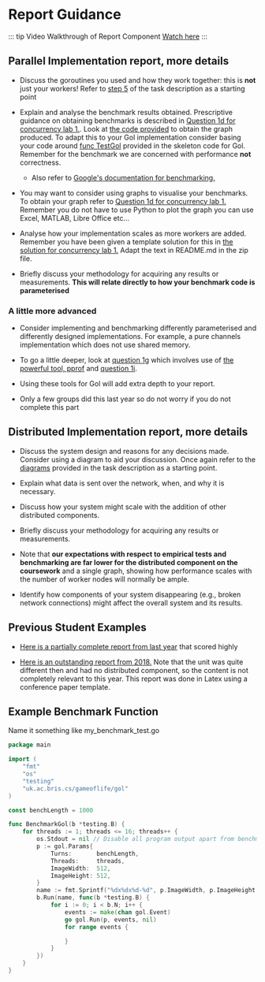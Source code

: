 # Report Guidance

::: tip Video Walkthrough of Report Component
[Watch here](https://web.microsoftstream.com/video/b5e8cf95-981c-4c26-8522-cc0210293d51)
:::

## Parallel Implementation report, more details

- Discuss the goroutines you used and how they work together: this is **not** just your workers!
Refer to [step 5](/golang/parallel/step-5#step-5)
of the task description as a starting point

- Explain and analyse the benchmark results obtained.
Prescriptive guidance on obtaining benchmarks is described in [Question 1d for concurrency lab 1.](https://github.com/UoB-CSA/concurrency-lab-1#question-1d).
Look at [the code provided](https://github.com/UoB-CSA/concurrency-lab-1/blob/master/filter/medianFilter_test.go) to obtain the graph produced.
To adapt this to your Gol implementation consider basing your code around [func TestGol](https://github.com/UoB-CSA/gol-skeleton/blob/master/gol_test.go#L15) provided in the skeleton code for Gol.
Remember for the benchmark we are concerned with performance **not** correctness.
  - Also refer to [Google's documentation for benchmarking.](https://pkg.go.dev/testing#hdr-Benchmarks)

- You may want to consider using graphs to visualise your benchmarks.
To obtain your graph refer to [Question 1d for concurrency lab 1.](https://github.com/UoB-CSA/concurrency-lab-1#question-1d) Remember you do not have to use Python to plot the graph you can use Excel, MATLAB, Libre Office etc...

- Analyse how your implementation scales as more workers are added.
Remember you have been given a template solution for this in [the solution for concurrency lab 1.](https://www.ole.bris.ac.uk/bbcswebdav/courses/COMS20008_2021_TB-1/CONTENT_2021/solutions/conc_lab1.zip) Adapt the text in README.md in the zip file.

- Briefly discuss your methodology for acquiring any results or measurements. **This will relate directly to how your benchmark code is parameterised**

### A little more advanced

- Consider implementing and benchmarking differently parameterised and differently designed implementations.
For example, a pure channels implementation which does not use shared memory.

- To go a little deeper, look at [question 1g](https://github.com/UoB-CSA/concurrency-lab-1#optional-question-1g) which involves use of [the powerful tool, pprof](https://go.dev/blog/pprof) and [question 1i](https://github.com/UoB-CSA/concurrency-lab-1#optional-question-1i).

- Using these tools for Gol will add extra depth to your report.

- Only a few groups did this last year so do not worry if you do not complete this part

## Distributed Implementation report, more details

- Discuss the system design and reasons for any decisions made.
Consider using a diagram to aid your discussion.
Once again refer to the [diagrams](/golang/distributed/step-1.md)
provided in the task description as a starting point.

- Explain what data is sent over the network, when, and why it is necessary.

- Discuss how your system might scale with the addition of other distributed components.

- Briefly discuss your methodology for acquiring any results or measurements.

- Note that **our expectations with respect to empirical tests and benchmarking are far lower for the distributed component on the coursework** and a single graph, showing how performance scales with the number of worker nodes will normally be ample.

- Identify how components of your system disappearing (e.g., broken network connections) might affect the overall system and its results.

## Previous Student Examples

- [Here is a partially complete report from last year](https://uob.sharepoint.com/:f:/r/teams/UnitTeams-COMS20008-2024-25-TB-1-A/Class%20Materials/CONTENT_2024/OTHER/g.pdf) that scored highly

- [Here is an outstanding report from 2018.](https://uob.sharepoint.com/:f:/r/teams/UnitTeams-COMS20008-2024-25-TB-1-A/Class%20Materials/CONTENT_2024/OTHER/e.pdf)
Note that the unit was quite different then and had no distributed component, so the content is not completely relevant to this year. This report was done in Latex using a conference paper template.

## Example Benchmark Function

Name it something like my_benchmark_test.go

``` go
package main

import (
    "fmt"
    "os"
    "testing"
    "uk.ac.bris.cs/gameoflife/gol"
)

const benchLength = 1000

func BenchmarkGol(b *testing.B) {
    for threads := 1; threads <= 16; threads++ {
        os.Stdout = nil // Disable all program output apart from benchmark results
        p := gol.Params{
            Turns:       benchLength,
            Threads:     threads,
            ImageWidth:  512,
            ImageHeight: 512,
        }
        name := fmt.Sprintf("%dx%dx%d-%d", p.ImageWidth, p.ImageHeight, p.Turns, p.Threads)
        b.Run(name, func(b *testing.B) {
            for i := 0; i < b.N; i++ {
                events := make(chan gol.Event)
                go gol.Run(p, events, nil)
                for range events {

                }
            }
        })
    }
}
```
